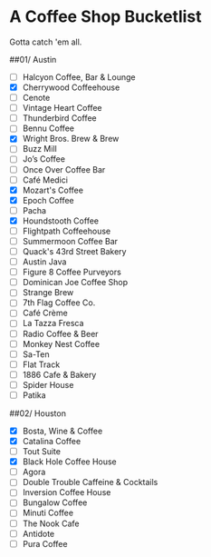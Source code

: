 # A Coffee Shop Bucketlist 

Gotta catch 'em all.

##01/  Austin

- [ ] Halcyon Coffee, Bar & Lounge
- [x] Cherrywood Coffeehouse
- [ ] Cenote
- [ ] Vintage Heart Coffee
- [ ] Thunderbird Coffee
- [ ] Bennu Coffee
- [x] Wright Bros. Brew & Brew
- [ ] Buzz Mill
- [ ] Jo’s Coffee
- [ ] Once Over Coffee Bar
- [ ] Café Medici
- [x] Mozart's Coffee
- [x] Epoch Coffee
- [ ] Pacha
- [x] Houndstooth Coffee
- [ ] Flightpath Coffeehouse
- [ ] Summermoon Coffee Bar
- [ ] Quack's 43rd Street Bakery
- [ ] Austin Java
- [ ] Figure 8 Coffee Purveyors
- [ ] Dominican Joe Coffee Shop
- [ ] Strange Brew
- [ ] 7th Flag Coffee Co.
- [ ] Café Crème
- [ ] La Tazza Fresca
- [ ] Radio Coffee & Beer
- [ ] Monkey Nest Coffee
- [ ] Sa-Ten
- [ ] Flat Track
- [ ] 1886 Cafe & Bakery
- [ ] Spider House
- [ ] Patika

##02/  Houston

- [x] Bosta, Wine & Coffee
- [x] Catalina Coffee
- [ ] Tout Suite
- [x] Black Hole Coffee House
- [ ] Agora
- [ ] Double Trouble Caffeine & Cocktails
- [ ] Inversion Coffee House
- [ ] Bungalow Coffee
- [ ] Minuti Coffee
- [ ] The Nook Cafe
- [ ] Antidote
- [ ] Pura Coffee